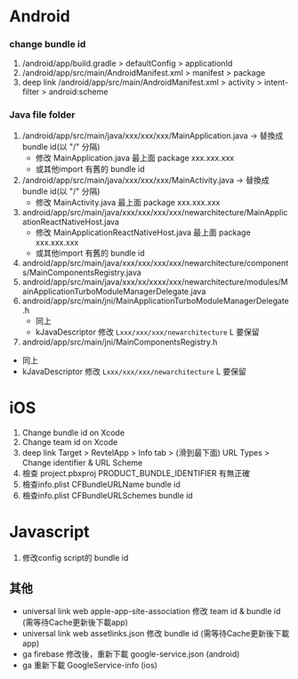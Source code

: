 # Android 
### change bundle id
1. /android/app/build.gradle > defaultConfig > applicationId
2. /android/app/src/main/AndroidManifest.xml > manifest > package
3. deep link /android/app/src/main/AndroidManifest.xml > activity > intent-filter  > android:scheme

### Java file folder
1. /android/app/src/main/java/xxx/xxx/xxx/MainApplication.java -> 替換成bundle id(以 "/" 分隔)
   - 修改 MainApplication.java 最上面 package xxx.xxx.xxx
   - 或其他import 有舊的 bundle id
3. /android/app/src/main/java/xxx/xxx/xxx/MainActivity.java -> 替換成bundle id(以 "/" 分隔)
   - 修改 MainActivity.java 最上面 package xxx.xxx.xxx
4. android/app/src/main/java/xxx/xxx/xxx/xxx/newarchitecture/MainApplicationReactNativeHost.java
   - 修改 MainApplicationReactNativeHost.java 最上面 package xxx.xxx.xxx
   - 或其他import 有舊的 bundle id
5. android/app/src/main/java/xxx/xxx/xxx/xxx/newarchitecture/components/MainComponentsRegistry.java
6. android/app/src/main/java/xxx/xx/xxxx/xxx/newarchitecture/modules/MainApplicationTurboModuleManagerDelegate.java
8. android/app/src/main/jni/MainApplicationTurboModuleManagerDelegate.h
   - 同上
   - kJavaDescriptor 修改 `Lxxx/xxx/xxx/newarchitecture` L 要保留
10. android/app/src/main/jni/MainComponentsRegistry.h
   - 同上
   - kJavaDescriptor 修改 `Lxxx/xxx/xxx/newarchitecture` L 要保留



# iOS
1. Change bundle id on Xcode
2. Change team id on Xcode
3. deep link Target > RevtelApp > Info tab > (滑到最下面) URL Types > Change identifier & URL Scheme 
4. 檢查 project.pbxproj PRODUCT_BUNDLE_IDENTIFIER 有無正確
5. 檢查info.plist CFBundleURLName bundle id
6. 檢查info.plist CFBundleURLSchemes bundle id

# Javascript
1. 修改config script的 bundle id

## 其他
- universal link web apple-app-site-association 修改 team id & bundle id (需等待Cache更新後下載app)
- universal link web assetlinks.json 修改 bundle id (需等待Cache更新後下載app)
- ga firebase 修改後，重新下載 google-service.json (android)
- ga 重新下載 GoogleService-info (ios)

